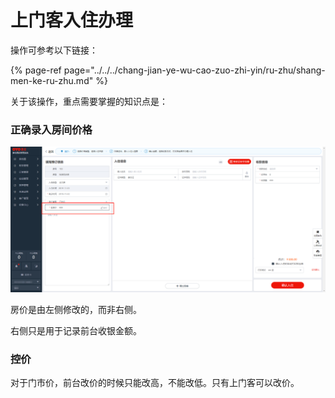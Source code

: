 # 上门客入住办理

操作可参考以下链接：

{% page-ref page="../../../chang-jian-ye-wu-cao-zuo-zhi-yin/ru-zhu/shang-men-ke-ru-zhu.md" %}

关于该操作，重点需要掌握的知识点是：

### 正确录入房间价格

![&#x4FEE;&#x6539;&#x4EF7;&#x683C;&#x9700;&#x8981;&#x4EE5;&#x5DE6;&#x8FB9;&#x4E3A;&#x51C6;](../../../.gitbook/assets/image%20%28558%29.png)

房价是由左侧修改的，而非右侧。

右侧只是用于记录前台收银金额。

### 控价

对于门市价，前台改价的时候只能改高，不能改低。只有上门客可以改价。

